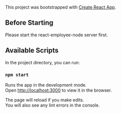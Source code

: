 This project was bootstrapped with [Create React App](https://github.com/facebook/create-react-app).

## Before Starting

Please start the react-employee-node server first.

## Available Scripts

In the project directory, you can run:

### `npm start`

Runs the app in the development mode.<br>
Open [http://localhost:3000](http://localhost:3000) to view it in the browser.

The page will reload if you make edits.<br>
You will also see any lint errors in the console.


